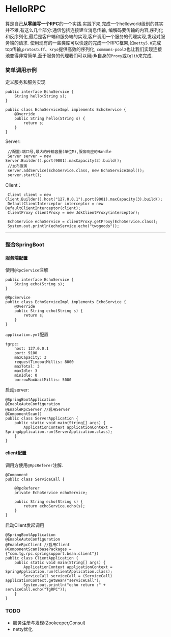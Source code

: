 # HelloRPC
算是自己**从零编写一个RPC**的一个实践.实践下来,完成一个helloworld级别的其实并不难,有这么几个部分:通信包括连接建立消息传输,
编解码要传输的内容,序列化和反序列化,最后是客户端和服务端的实现,客户调用一个服务的代理实现,发起对服务端的请求.
使用现有的一些类库可以快速的完成一个RPC框架,如`netty5.0`完成tcp传输,`protostuff`、`kryo`提供高效的序列化,
`commons-pool2`也让我们实现连接池变得非常简单,至于服务的代理我们可以用jdk自身的`Proxy`或`Cglib`来完成.

### 简单调用示例
定义服务和服务实现

```
public interface EchoService {
    String hello(String s);
}

public class EchoServiceImpl implements EchoService {
    @Override
    public String hello(String s) {
        return s;
    }
}
```
Server:

```
 //配置:端口号,最大的传输容量(单位M),服务响应的Handle
 Server server = new Server.Builder().port(9001).maxCapacity(3).build();
 //发布服务
 server.addService(EchoService.class, new EchoServiceImpl());
 server.start();
```
Client：

```
 Client client = new Client.Builder().host("127.0.0.1").port(9001).maxCapacity(3).build();
 DefaultClientInterceptor interceptor = new DefaultClientInterceptor(client);
 ClientProxy clientProxy = new JdkClientProxy(interceptor);

 EchoService echoService = clientProxy.getProxy(EchoService.class);
 System.out.println(echoService.echo("twogoods"));
```
---
### 整合SpringBoot
#### 服务端配置
使用`@RpcService`注解

```
public interface EchoService {
    String echo(String s);
}

@RpcService
public class EchoServiceImpl implements EchoService {
    @Override
    public String echo(String s) {
        return s;
    }
}
```
`application.yml`配置

```
tgrpc:
    host: 127.0.0.1
    port: 9100
    maxCapacity: 3
    requestTimeoutMillis: 8000
    maxTotal: 3
    maxIdle: 3
    minIdle: 0
    borrowMaxWaitMillis: 5000
```
启动server:

```
@SpringBootApplication
@EnableAutoConfiguration
@EnableRpcServer //启用Server
@ComponentScan()
public class ServerApplication {
    public static void main(String[] args) {
        ApplicationContext applicationContext = SpringApplication.run(ServerApplication.class);
    }
}
```
#### client配置
调用方使用`@RpcReferer`注解.

```
@Component
public class ServiceCall {

    @RpcReferer
    private EchoService echoService;

    public String echo(String s) {
        return echoService.echo(s);
    }
}
```
启动Client发起调用

```
@SpringBootApplication
@EnableAutoConfiguration
@EnableRpcClient //启用Client
@ComponentScan(basePackages = {"com.tg.rpc.springsupport.bean.client"})
public class ClientApplication {
    public static void main(String[] args) {
        ApplicationContext applicationContext = SpringApplication.run(ClientApplication.class);
        ServiceCall serviceCall = (ServiceCall) applicationContext.getBean("serviceCall");
        System.out.println("echo return :" + serviceCall.echo("TgRPC"));
    }
}
```
### TODO
- 服务注册与发现(Zookeeper,Consul)
- netty优化
